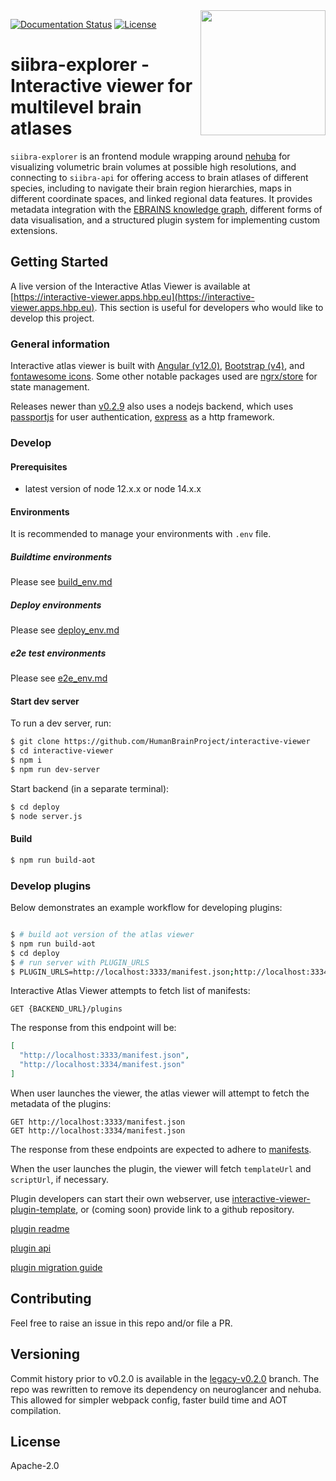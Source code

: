 <img align="right" src="https://github.com/FZJ-INM1-BDA/siibra-explorer/tree/master/docs/images" width="200">

[![Documentation Status](https://readthedocs.org/projects/siibra-python/badge/?version=latest)](https://interactive-viewer.readthedocs.io/en/latest/)
[![License](https://img.shields.io/badge/License-Apache%202.0-blue.svg)](https://opensource.org/licenses/Apache-2.0)

# siibra-explorer - Interactive viewer for multilevel brain atlases

`siibra-explorer` is an frontend module wrapping around [nehuba](https://github.com/HumanBrainProject/nehuba) for visualizing volumetric brain volumes at possible high resolutions, and connecting to `siibra-api` for offering access to brain atlases of different species, including to navigate their brain region hierarchies, maps in different coordinate spaces, and linked regional data features. It provides metadata integration with the [EBRAINS knowledge graph](https://kg.ebrains.eu), different forms of data visualisation, and a structured plugin system for implementing custom extensions.

## Getting Started

A live version of the Interactive Atlas Viewer is available at [https://interactive-viewer.apps.hbp.eu](https://interactive-viewer.apps.hbp.eu). This section is useful for developers who would like to develop this project.

### General information

Interactive atlas viewer is built with [Angular (v12.0)](https://angular.io/), [Bootstrap (v4)](http://getbootstrap.com/), and [fontawesome icons](https://fontawesome.com/). Some other notable packages used are [ngrx/store](https://github.com/ngrx/platform) for state management. 

Releases newer than [v0.2.9](https://github.com/HumanBrainProject/interactive-viewer/tree/v0.2.9) also uses a nodejs backend, which uses [passportjs](http://www.passportjs.org/) for user authentication, [express](https://expressjs.com/) as a http framework.

### Develop

#### Prerequisites

- latest version of node 12.x.x or node 14.x.x

#### Environments

It is recommended to manage your environments with `.env` file.

##### Buildtime environments

Please see [build_env.md](build_env.md)

##### Deploy environments

Please see [deploy_env.md](deploy_env.md)

##### e2e test environments

Please see [e2e_env.md](e2e_env.md)

#### Start dev server

To run a dev server, run:

```bash
$ git clone https://github.com/HumanBrainProject/interactive-viewer
$ cd interactive-viewer
$ npm i
$ npm run dev-server
```

Start backend (in a separate terminal):

```bash
$ cd deploy
$ node server.js
```

#### Build

```bash
$ npm run build-aot
```

### Develop plugins

Below demonstrates an example workflow for developing plugins:

```bash

$ # build aot version of the atlas viewer
$ npm run build-aot
$ cd deploy
$ # run server with PLUGIN_URLS
$ PLUGIN_URLS=http://localhost:3333/manifest.json;http://localhost:3334/manifest.json node server.js
```

Interactive Atlas Viewer attempts to fetch list of manifests:

```
GET {BACKEND_URL}/plugins
```

The response from this endpoint will be:

```json
[
  "http://localhost:3333/manifest.json",
  "http://localhost:3334/manifest.json"
]
```

When user launches the viewer, the atlas viewer will attempt to fetch the metadata of the plugins:

```
GET http://localhost:3333/manifest.json
GET http://localhost:3334/manifest.json
```

The response from these endpoints are expected to adhere to [manifests](src/plugin_examples/README.md#Manifest%20JSON).

When the user launches the plugin, the viewer will fetch `templateUrl` and `scriptUrl`, if necessary.

Plugin developers can start their own webserver, use [interactive-viewer-plugin-template](https://github.com/HumanBrainProject/interactive-viewer-plugin-template), or (coming soon) provide link to a github repository.


[plugin readme](src/plugin_examples/README.md)

[plugin api](src/plugin_examples/plugin_api.md)

[plugin migration guide](src/plugin_examples/migrationGuide.md)

## Contributing

Feel free to raise an issue in this repo and/or file a PR. 

## Versioning

Commit history prior to v0.2.0 is available in the [legacy-v0.2.0](https://github.com/HumanBrainProject/interactive-viewer/tree/legacy-v0.2.0) branch. The repo was rewritten to remove its dependency on neuroglancer and nehuba. This allowed for simpler webpack config, faster build time and AOT compilation. 

## License

Apache-2.0
